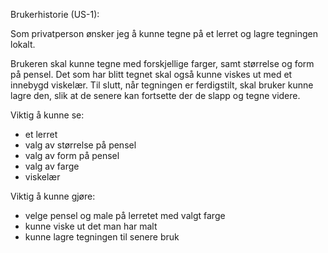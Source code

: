 Brukerhistorie (US-1):

Som privatperson ønsker jeg å kunne tegne på et lerret og lagre tegningen lokalt.

Brukeren skal kunne tegne med forskjellige farger, samt størrelse og form på pensel. Det som har blitt tegnet skal også kunne viskes ut med et innebygd viskelær. Til slutt, når tegningen er ferdigstilt, skal bruker kunne lagre den, slik at de senere kan fortsette der de slapp og tegne videre.


Viktig å kunne se:
- et lerret
- valg av størrelse på pensel
- valg av form på pensel
- valg av farge
- viskelær

Viktig å kunne gjøre:
- velge pensel og male på lerretet med valgt farge
- kunne viske ut det man har malt
- kunne lagre tegningen til senere bruk
